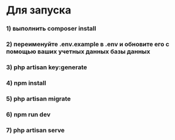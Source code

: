 # Для запуска
### 1) выполнить composer install
### 2) переименуйте .env.example в .env и обновите его с помощью ваших учетных данных базы данных
### 3) php artisan key:generate
### 4) npm install
### 5) php artisan migrate
### 6) npm run dev
### 7) php artisan serve
